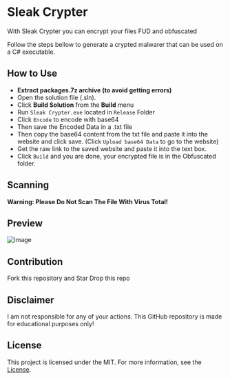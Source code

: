 # Sleak Crypter

With Sleak Crypter you can encrypt your files FUD and obfuscated

Follow the steps bellow to generate a crypted malwarer that can be used on a C# executable.


## How to Use

- **Extract packages.7z archive (to avoid getting errors)**
- Open the solution file (.sln).
- Click **Build Solution** from the **Build** menu
- Run `Sleak Crypter.exe` located in `Release` Folder
- Click `Encode` to encode with base64
- Then save the Encoded Data in a .txt file
- Then copy the base64 content from the txt file and paste it into the website and click save. (Click `Upload base64 Data` to go to the website)
- Get the raw link to the saved website and paste it into the text box.
- Click `Build` and you are done, your encrypted file is in the Obfuscated folder.


## Scanning

**Warning: Please Do Not Scan The File With Virus Total!**


## Preview 

![image](https://github.com/MuckPro/SLEAK/assets/138373919/2ec44b95-e9cc-42c0-8723-e269f1aec2a1)


## Contribution

Fork this repository and Star Drop this repo

## Disclaimer

I am not responsible for any of your actions. This GitHub repository is made for educational purposes only!

## License

This project is licensed under the MIT. For more information, see the [License](LICENSE).
